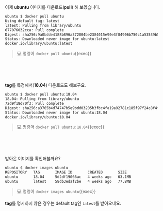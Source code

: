 
이제 **ubuntu** 이미지를 다운로드(**pull**) 해 보겠습니다.
```bash
ubuntu $ docker pull ubuntu
Using default tag: latest
latest: Pulling from library/ubuntu
677076032cca: Pull complete 
Digest: sha256:9a0bdde4188b896a372804be2384015e90e3f84906b750c1a53539b585fbbe7f
Status: Downloaded newer image for ubuntu:latest
docker.io/library/ubuntu:latest
```

> 💻 명령어 `docker pull ubuntu`{{exec}}

<br><br><br>

**tag**를 특정해서(**18.04**) 다운로드도 해보구요.
```bash
ubuntu $ docker pull ubuntu:18.04
18.04: Pulling from library/ubuntu
72d9f18d70f3: Pull complete 
Digest: sha256:a3765b4d74747b5e9bdd03205b3fbc4fa19a02781c185f97f24c8f4f84ed7bbf
Status: Downloaded newer image for ubuntu:18.04
docker.io/library/ubuntu:18.04
```

> 💻 명령어 `docker pull ubuntu:18.04`{{exec}}

<br><br><br>

받아온 이미지를 확인해볼까요?
```bash
ubuntu $ docker images ubuntu
REPOSITORY   TAG       IMAGE ID       CREATED       SIZE
ubuntu       18.04     5d2df19066ac   4 weeks ago   63.1MB
ubuntu       latest    58db3edaf2be   4 weeks ago   77.8MB
```

> 💻 명령어 `docker images ubuntu`{{exec}}

**tag**를 명시하지 않은 경우는 default tag인 `latest`를 받아오네요.  